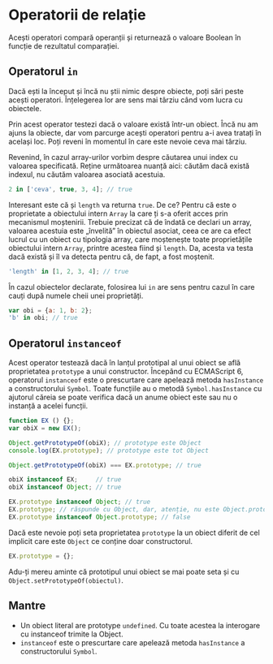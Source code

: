 # Operatorii de relație

Acești operatori compară operanții și returnează o valoare Boolean în funcție de rezultatul comparației.

## Operatorul `in`

Dacă ești la început și încă nu știi nimic despre obiecte, poți sări peste acești operatori. Înțelegerea lor are sens mai târziu când vom lucra cu obiectele.

Prin acest operator testezi dacă o valoare există într-un obiect. Încă nu am ajuns la obiecte, dar vom parcurge acești operatori pentru a-i avea tratați în același loc. Poți reveni în momentul în care este nevoie ceva mai târziu.

Revenind, în cazul array-urilor vorbim despre căutarea unui index cu valoarea specificată. Reține următoarea nuanță aici: căutăm dacă există indexul, nu căutăm valoarea asociată acestuia.

```javascript
2 in ['ceva', true, 3, 4]; // true
```

Interesant este că și `length` va returna `true`. De ce? Pentru că este o proprietate a obiectului intern `Array` la care ți s-a oferit acces prin mecanismul moștenirii. Trebuie precizat că de îndată ce declari un array, valoarea acestuia este „învelită” în obiectul asociat, ceea ce are ca efect lucrul cu un obiect cu tipologia array, care moștenește toate proprietățile obiectului intern `Array`, printre acestea fiind și `length`. Da, acesta va testa dacă există și îl va detecta pentru că, de fapt, a fost moștenit.

```javascript
'length' in [1, 2, 3, 4]; // true
```

În cazul obiectelor declarate, folosirea lui `in` are sens pentru cazul în care cauți după numele cheii unei proprietăți.

```javascript
var obi = {a: 1, b: 2};
'b' in obi; // true
```

## Operatorul `instanceof`

Acest operator testează dacă în lanțul prototipal al unui obiect se află proprietatea `prototype` a unui constructor. Începând cu ECMAScript 6, operatorul `instanceof` este o prescurtare care apelează metoda `hasInstance` a constructorului `Symbol`. Toate funcțiile au o metodă `Symbol.hasInstance` cu ajutorul căreia se poate verifica dacă un anume obiect este sau nu o instanță a acelei funcții.

```javascript
function EX () {};
var obiX = new EX();

Object.getPrototypeOf(obiX); // prototype este Object
console.log(EX.prototype); // prototype este tot Object

Object.getPrototypeOf(obiX) === EX.prototype; // true

obiX instanceof EX;     // true
obiX instanceof Object; // true

EX.prototype instanceof Object; // true
EX.prototype; // răspunde cu Object, dar, atenție, nu este Object.prototype
EX.prototype instanceof Object.prototype; // false
```

Dacă este nevoie poți seta proprietatea `prototype` la un obiect diferit de cel implicit care este `Object` ce conține doar constructorul.

```javascript
EX.prototype = {};
```

Adu-ți mereu aminte că prototipul unui obiect se mai poate seta și cu `Object.setPrototypeOf(obiectul)`.

## Mantre

- Un obiect literal are prototype `undefined`. Cu toate acestea la interogare cu instanceof trimite la Object.
- `instanceof` este o prescurtare care apelează metoda `hasInstance` a constructorului `Symbol`.
